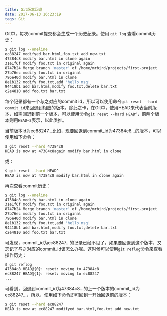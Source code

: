 ```yaml
---
title: Git版本回退
date: 2017-06-13 16:23:19
tags: Git
---
```

Git中，每次commit提交都会生成一个历史纪录。使用 `git log` 查看commit历史：
```bash
$ git log --oneline 
ec88247 modifyed bar.html,foo.txt add new.txt
47384c8 modify bar.html in clone again
31e1f6f modify foo.txt in original again
8747b24 Merge branch 'master' of /home/mrbird/projects/first-project
27b76ec modify foo.txt in original
796e40d modify bar.html in clone
8e1b132 modify foo.txt,add 'hello msg'
94418b1 add bar.html,modify foo.txt,delete bar.txt
c2e4810 add foo.txt bar.txt
```
<!--more-->
每个记录都有一个与之对应的commit id，所以可以使用命令`git reset --hard commit_id`来回退到相应的版本。除此之卡，在Git中，使用HEAD来代表当前版本，如需回退到前一个版本，可以使用命令`git reset --hard HEAD^`，前两个版本则用`HEAD~2`表示，以此类推。

当前版本id为ec88247...比如，现要回退到commit_id为47384c8...的版本，可以使用如下命令：
```bash
$ git reset --hard 47384c8
HEAD is now at 47384c8again modify bar.html in clone 
```
或： 
```bash
$ git reset --hard HEAD^
HEAD is now at 47384c8 modify bar.html in clone again
```
再次查看commit历史：
```bash
$ git log --oneline 
47384c8 modify bar.html in clone again
31e1f6f modify foo.txt in original again
8747b24 Merge branch 'master' of /home/mrbird/projects/first-project
27b76ec modify foo.txt in original
796e40d modify bar.html in clone
8e1b132 modify foo.txt,add 'hello msg'
94418b1 add bar.html,modify foo.txt,delete bar.txt
c2e4810 add foo.txt bar.txt
```
可发现，commit_id为ec88247...的记录已经不见了，如果要回退到这个版本，又忘记了与之对应的commit_id该怎么办呢。这时候可以使用`git reflog`命令来查看操作历史：
```bash
$ git reflog
47384c8 HEAD@{0}: reset: moving to 47384c8
ec88247 HEAD@{1}: reset: moving to ec88247
... 
```
可看到，回退到commit_id为47384c8...的上一个版本的commit_id为ec88247...，所以，使用如下命令即可回到一开始回退前的版本：
```bash
$ git reset --hard ec88247
HEAD is now at ec88247 modifyed bar.html,foo.txt add new.txt
```